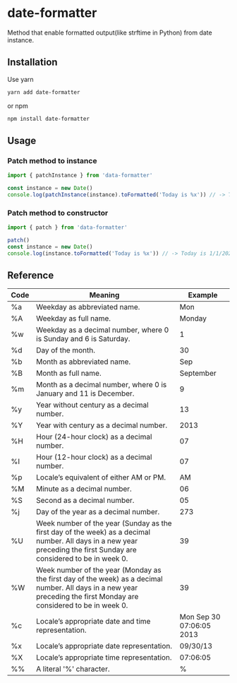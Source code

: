 # date-formatter

Method that enable formatted output(like strftime in Python) from date instance.

## Installation

Use yarn

```bash
yarn add date-formatter
```

or npm

```bash
npm install date-formatter
```

## Usage

### Patch method to instance

```JavaScript
import { patchInstance } from 'data-formatter'

const instance = new Date()
console.log(patchInstance(instance).toFormatted('Today is %x')) // -> Today is 1/1/2020
```

### Patch method to constructor

```JavaScript
import { patch } from 'data-formatter'

patch()
const instance = new Date()
console.log(instance.toFormatted('Today is %x')) // -> Today is 1/1/2020
```

## Reference

| Code | Meaning                                                                                                                                                              | Example                  |
| ---- | -------------------------------------------------------------------------------------------------------------------------------------------------------------------- | ------------------------ |
| %a   | Weekday as abbreviated name.                                                                                                                                         | Mon                      |
| %A   | Weekday as full name.                                                                                                                                                | Monday                   |
| %w   | Weekday as a decimal number, where 0 is Sunday and 6 is Saturday.                                                                                                    | 1                        |
| %d   | Day of the month.                                                                                                                                                    | 30                       |
| %b   | Month as abbreviated name.                                                                                                                                           | Sep                      |
| %B   | Month as full name.                                                                                                                                                  | September                |
| %m   | Month as a decimal number, where 0 is January and 11 is December.                                                                                                    | 9                        |
| %y   | Year without century as a decimal number.                                                                                                                            | 13                       |
| %Y   | Year with century as a decimal number.                                                                                                                               | 2013                     |
| %H   | Hour (24-hour clock) as a decimal number.                                                                                                                            | 07                       |
| %I   | Hour (12-hour clock) as a decimal number.                                                                                                                            | 07                       |
| %p   | Locale’s equivalent of either AM or PM.                                                                                                                              | AM                       |
| %M   | Minute as a decimal number.                                                                                                                                          | 06                       |
| %S   | Second as a decimal number.                                                                                                                                          | 05                       |
| %j   | Day of the year as a decimal number.                                                                                                                                 | 273                      |
| %U   | Week number of the year (Sunday as the first day of the week) as a decimal number. All days in a new year preceding the first Sunday are considered to be in week 0. | 39                       |
| %W   | Week number of the year (Monday as the first day of the week) as a decimal number. All days in a new year preceding the first Monday are considered to be in week 0. | 39                       |
| %c   | Locale’s appropriate date and time representation.                                                                                                                   | Mon Sep 30 07:06:05 2013 |
| %x   | Locale’s appropriate date representation.                                                                                                                            | 09/30/13                 |
| %X   | Locale’s appropriate time representation.                                                                                                                            | 07:06:05                 |
| %%   | A literal '%' character.                                                                                                                                             | %                        |
